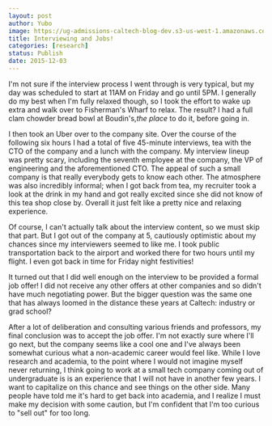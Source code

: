 ```yaml
---
layout: post
author: Yubo
image: https://ug-admissions-caltech-blog-dev.s3-us-west-1.amazonaws.com/old_pictures/caltech_as_it_happens/6a0105349b8251970b01b7c7ee5679970b.jpg
title: Interviewing and Jobs! 
categories: [research]
status: Publish
date: 2015-12-03
---
```



I'm not sure if the interview process I went through is very typical, but my day was scheduled to start at 11AM on Friday and go until 5PM. I generally do my best when I'm fully relaxed though, so I took the effort to wake up extra and walk over to Fisherman's Wharf to relax. The result? I had a full clam chowder bread bowl at Boudin's,*the place* to do it, before going in.

I then took an Uber over to the company site. Over the course of the following six hours I had a total of five 45-minute interviews, tea with the CTO of the company and a lunch with the company. My interview lineup was pretty scary, including the seventh employee at the company, the VP of engineering and the aforementioned CTO. The appeal of such a small company is that really everybody gets to know each other. The atmosphere was also incredibly informal; when I got back from tea, my recruiter took a look at the drink in my hand and got really excited since she did not know of this tea shop close by. Overall it just felt like a pretty nice and relaxing experience.

Of course, I can't actually talk about the interview content, so we must skip that part. But I got out of the company at 5, cautiously optimistic about my chances since my interviewers seemed to like me. I took public transportation back to the airport and worked there for two hours until my flight. I even got back in time for Friday night festivities!

It turned out that I did well enough on the interview to be provided a formal job offer! I did not receive any other offers at other companies and so didn't have much negotiating power. But the bigger question was the same one that has always loomed in the distance these years at Caltech: industry or grad school?

After a lot of deliberation and consulting various friends and professors, my final conclusion was to accept the job offer. I'm not exactly sure where I'll go next, but the company seems like a cool one and I've always been somewhat curious what a non-academic career would feel like. While I love research and academia, to the point where I would not imagine myself never returning, I think going to work at a small tech company coming out of undergraduate is is an experience that I will not have in another few years. I want to capitalize on this chance and see things on the other side. Many people have told me it's hard to get back into academia, and I realize I must make my decision with some caution, but I'm confident that I'm too curious to "sell out" for too long.

